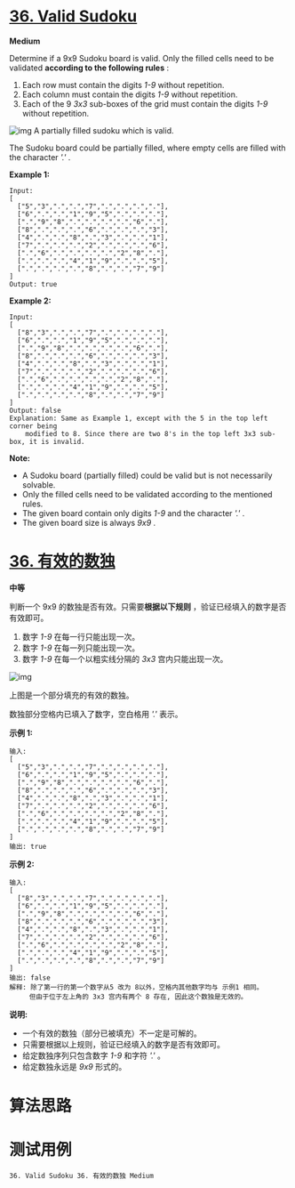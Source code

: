 # [36. Valid Sudoku][enTitle]

**Medium**

Determine if a 9x9 Sudoku board is valid. Only the filled cells need to be validated **according to the following rules** :

1. Each row must contain the digits  *1-9*  without repetition. 
2. Each column must contain the digits  *1-9*  without repetition. 
3. Each of the 9  *3x3*  sub-boxes of the grid must contain the digits  *1-9*  without repetition.

![img](https://upload.wikimedia.org/wikipedia/commons/thumb/f/ff/Sudoku-by-L2G-20050714.svg/250px-Sudoku-by-L2G-20050714.svg.png) A partially filled sudoku which is valid.

The Sudoku board could be partially filled, where empty cells are filled with the character  *'.'* .

**Example 1:** 

```
Input:
[
  ["5","3",".",".","7",".",".",".","."],
  ["6",".",".","1","9","5",".",".","."],
  [".","9","8",".",".",".",".","6","."],
  ["8",".",".",".","6",".",".",".","3"],
  ["4",".",".","8",".","3",".",".","1"],
  ["7",".",".",".","2",".",".",".","6"],
  [".","6",".",".",".",".","2","8","."],
  [".",".",".","4","1","9",".",".","5"],
  [".",".",".",".","8",".",".","7","9"]
]
Output: true

```

**Example 2:** 

```
Input:
[
  ["8","3",".",".","7",".",".",".","."],
  ["6",".",".","1","9","5",".",".","."],
  [".","9","8",".",".",".",".","6","."],
  ["8",".",".",".","6",".",".",".","3"],
  ["4",".",".","8",".","3",".",".","1"],
  ["7",".",".",".","2",".",".",".","6"],
  [".","6",".",".",".",".","2","8","."],
  [".",".",".","4","1","9",".",".","5"],
  [".",".",".",".","8",".",".","7","9"]
]
Output: false
Explanation: Same as Example 1, except with the 5 in the top left corner being 
    modified to 8. Since there are two 8's in the top left 3x3 sub-box, it is invalid.

```

**Note:** 

- A Sudoku board (partially filled) could be valid but is not necessarily solvable. 
- Only the filled cells need to be validated according to the mentioned rules. 
- The given board contain only digits  *1-9*  and the character  *'.'* . 
- The given board size is always  *9x9* .
# [36. 有效的数独][cnTitle]

**中等**

判断一个 9x9 的数独是否有效。只需要**根据以下规则** ，验证已经填入的数字是否有效即可。

1. 数字  *1-9*  在每一行只能出现一次。 
2. 数字  *1-9*  在每一列只能出现一次。 
3. 数字  *1-9*  在每一个以粗实线分隔的  *3x3*  宫内只能出现一次。

![img](https://upload.wikimedia.org/wikipedia/commons/thumb/f/ff/Sudoku-by-L2G-20050714.svg/250px-Sudoku-by-L2G-20050714.svg.png)

上图是一个部分填充的有效的数独。

数独部分空格内已填入了数字，空白格用  *'.'*  表示。

**示例 1:** 

```
输入:
[
  ["5","3",".",".","7",".",".",".","."],
  ["6",".",".","1","9","5",".",".","."],
  [".","9","8",".",".",".",".","6","."],
  ["8",".",".",".","6",".",".",".","3"],
  ["4",".",".","8",".","3",".",".","1"],
  ["7",".",".",".","2",".",".",".","6"],
  [".","6",".",".",".",".","2","8","."],
  [".",".",".","4","1","9",".",".","5"],
  [".",".",".",".","8",".",".","7","9"]
]
输出: true

```

**示例 2:** 

```
输入:
[
  ["8","3",".",".","7",".",".",".","."],
  ["6",".",".","1","9","5",".",".","."],
  [".","9","8",".",".",".",".","6","."],
  ["8",".",".",".","6",".",".",".","3"],
  ["4",".",".","8",".","3",".",".","1"],
  ["7",".",".",".","2",".",".",".","6"],
  [".","6",".",".",".",".","2","8","."],
  [".",".",".","4","1","9",".",".","5"],
  [".",".",".",".","8",".",".","7","9"]
]
输出: false
解释: 除了第一行的第一个数字从5 改为 8以外，空格内其他数字均与 示例1 相同。
     但由于位于左上角的 3x3 宫内有两个 8 存在, 因此这个数独是无效的。
```

**说明:** 

- 一个有效的数独（部分已被填充）不一定是可解的。 
- 只需要根据以上规则，验证已经填入的数字是否有效即可。 
- 给定数独序列只包含数字  *1-9*  和字符  *'.'*  。 
- 给定数独永远是  *9x9*  形式的。


# 算法思路

# 测试用例
```
36. Valid Sudoku 36. 有效的数独 Medium
```

[enTitle]: https://leetcode.com/problems/valid-sudoku/
[cnTitle]: https://leetcode-cn.com/problems/valid-sudoku/
